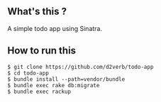 ## What's this ?
A simple todo app using Sinatra.

## How to run this
```
$ git clone https://github.com/d2verb/todo-app
$ cd todo-app
$ bundle install --path=vendor/bundle
$ bundle exec rake db:migrate
$ bundle exec rackup
```
